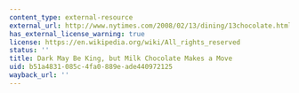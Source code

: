 ```yaml
---
content_type: external-resource
external_url: http://www.nytimes.com/2008/02/13/dining/13chocolate.html?pagewanted=print
has_external_license_warning: true
license: https://en.wikipedia.org/wiki/All_rights_reserved
status: ''
title: Dark May Be King, but Milk Chocolate Makes a Move
uid: b51a4831-085c-4fa0-889e-ade440972125
wayback_url: ''
---
```

